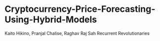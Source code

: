 # Cryptocurrency-Price-Forecasting-Using-Hybrid-Models
Kaito Hikino, Pranjal Chalise, Raghav Raj Sah
Recurrent Revolutionaries
